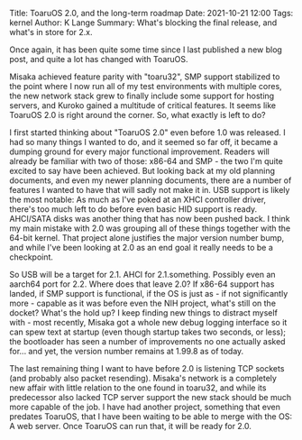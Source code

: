 Title: ToaruOS 2.0, and the long-term roadmap
Date: 2021-10-21 12:00
Tags: kernel
Author: K Lange
Summary: What's blocking the final release, and what's in store for 2.x.

Once again, it has been quite some time since I last published a new blog post, and quite a lot has changed with ToaruOS.

Misaka achieved feature parity with "toaru32", SMP support stabilized to the point where I now run all of my test environments
with multiple cores, the new network stack grew to finally include some support for hosting servers, and Kuroko gained
a multitude of critical features. It seems like ToaruOS 2.0 is right around the corner. So, what exactly is left to do?

I first started thinking about "ToaruOS 2.0" even before 1.0 was released. I had so many things I wanted to do, and it
seemed so far off, it became a dumping ground for every major functional improvement. Readers will already be familiar
with two of those: x86-64 and SMP - the two I'm quite excited to say have been achieved. But looking back at my old
planning documents, and even my newer planning documents, there are a number of features I wanted to have that will sadly
not make it in. USB support is likely the most notable: As much as I've poked at an XHCI controller driver, there's too much
left to do before even basic HID support is ready. AHCI/SATA disks was another thing that has now been pushed back. I think
my main mistake with 2.0 was grouping all of these things together with the 64-bit kernel. That project alone justifies
the major version number bump, and while I've been looking at 2.0 as an end goal it really needs to be a checkpoint.

So USB will be a target for 2.1. AHCI for 2.1.something. Possibly even an aarch64 port for 2.2. Where does that leave 2.0?
If x86-64 support has landed, if SMP support is functional, if the OS is just as - if not significantly more - capable
as it was before even the NIH project, what's still on the docket? What's the hold up? I keep finding new things to distract
myself with - most recently, Misaka got a whole new debug logging interface so it can spew text at startup (even though
startup takes two seconds, or less); the bootloader has seen a number of improvements no one actually asked for... and yet,
the version number remains at 1.99.8 as of today.

The last remaining thing I want to have before 2.0 is listening TCP sockets (and probably also packet resending). Misaka's
network is a completely new affair with little relation to the one found in toaru32, and while its predecessor also lacked
TCP server support the new stack should be much more capable of the job. I have had another project, something that even
predates ToaruOS, that I have been waiting to be able to merge with the OS: A web server. Once ToaruOS can run that,
it will be ready for 2.0.

